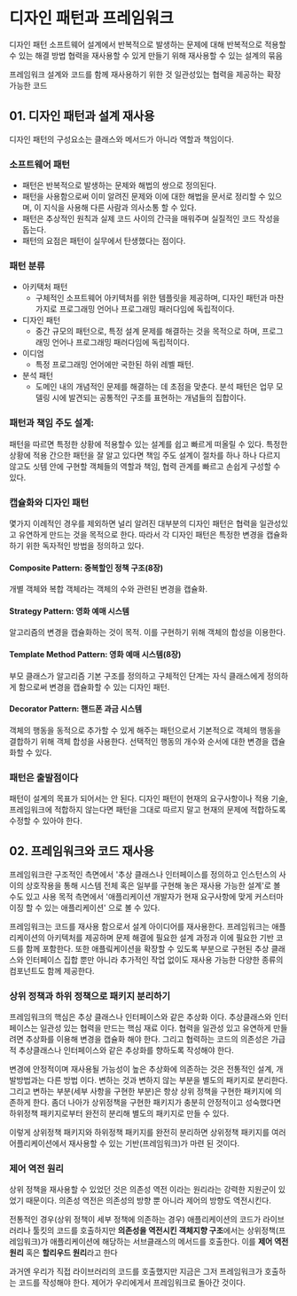 # 디자인 패턴과 프레임워크
디자인 패턴
소프트웨어 설계에서 반복적으로 발생하는 문제에 대해 반복적으로 적용할 수 있는 해결 방법
협력을 재사용할 수 있게 만들기 위해 재사용할 수 있는 설계의 묶음

프레임워크
설계와 코드를 함께 재사용하기 위한 것
일관성있는 협력을 제공하는 확장 가능한 코드

## 01. 디자인 패턴과 설계 재사용
디자인 패턴의 구성요소는 클래스와 메서드가 아니라 역할과 책임이다.
### 소프트웨어 패턴
* 패턴은 반복적으로 발생하는 문제와 해법의 쌍으로 정의된다.
* 패턴을 사용함으로써 이미 알려진 문제와 이에 대한 해법을 문서로 정리할 수 있으며, 이 지식을 사용해 다른 사람과 의사소통 할 수 있다.
* 패턴은 추상적인 원칙과 실제 코드 사이의 간극을 매워주며 실질적인 코드 작성을 돕는다.
* 패턴의 요점은 패턴이 실무에서 탄생했다는 점이다.
### 패턴 분류
* 아키택처 패턴
    * 구체적인 소프트웨어 아키텍처를 위한 템플릿을 제공하며, 디자인 패턴과 마찬가지로 프로그래밍 언어나 프로그래밍 패러다임에 독립적이다.
* 디자인 패턴
    * 중간 규모의 패턴으로, 특정 설계 문제를 해결하는 것을 목적으로 하며, 프로그래밍 언어나 프로그래밍 패러다임에 독립적이다.
* 이디엄
    * 특정 프로그래밍 언어에만 국한된 하위 레벨 패턴.
* 분석 패턴
    * 도메인 내의 개념적인 문제를 해결하는 데 초점을 맞춘다. 분석 패턴은 업무 모델링 시에 발견되는 공통적인 구조를 표현하는 개념들의 집합이다.
### 패턴과 책임 주도 설계: 
패턴을 따르면 특정한 상황에 적용할수 있는 설계를 쉽고 빠르게 떠올릴 수 있다. 특정한 상황에 적용 간으한 패턴을 잘 알고 있다면 책임 주도 설계이 절차를 하나 하나 다르지 않고도 싯템 안에 구현할 객체들의 역할과 책임, 협력 관계를 빠르고 손쉽게 구성할 수 있다.

### 캡슐화와 디자인 패턴
몇가지 이례적인 경우를 제외하면 널리 알려진 대부분의 디자인 패턴은 협력을 일관성있고 유연하게 만드는 것을 목적으로 한다. 따라서 각 디자인 패턴은 특정한 변경을 캡슐화하기 위한 독자적인 방법을 정의하고 있다.
#### Composite Pattern: 중복할인 정책 구조(8장)
개별 객체와 복합 객체라는 객체의 수와 관련된 변경을 캡슐화.
#### Strategy Pattern: 영화 예매 시스템
알고리즘의 변경을 캡슐화하는 것이 목적. 이를 구현하기 위해 객체의 합성을 이용한다.
#### Template Method Pattern:  영화 예매 시스템(8장)
부모 클래스가 알고리즘 기본 구조를 정의하고 구체적인 단계는 자식 클래스에게 정의하게 함으로써 변경을 캡슐화할 수 있는 디자인 패턴.
#### Decorator Pattern: 핸드폰 과금 시스템
객체의 행동을 동적으로 추가할 수 있게 해주는 패턴으로서 기본적으로 객체의 행동을 결합하기 위해 객체 합성을 사용한다. 선택적인 행동의 개수와 순서에 대한 변경을 캡슐화할 수 있다.

### 패턴은 출발점이다
패턴이 설계의 목표가 되어서는 안 된다. 디자인 패턴이 현재의 요구사항이나 적용 기술, 프레임워크에 적합하지 않는다면 패턴을 그대로 따르지 말고 현재의 문제에 적합하도록 수정할 수 있아야 한다.
## 02. 프레임워크와 코드 재사용
프레임워크란 구조적인 측면에서 '추상 클래스나 인터페이스를 정의하고 인스턴스의 사이의 상호작용을 통해 시스템 전체 혹은 일부를 구현해 놓은 재사용 가능한 설계'로 볼 수도 있고 사용 목적 측면에서 '애플리케이션 개발자가 현재 요구사항에 맞게 커스터마이징 할 수 있는 애플리케이션' 으로 볼 수 있다.

프레임워크는 코드를 재사용 함으로서 설계 아이디어를 재사용한다. 프레임워크는 애플리케이션의 아키텍처를 제공하며 문제 해결에 필요한 설계 과정과 이에 필요한 기반 코드를 함께 포함한다. 또한 애플맄케이션을 확장할 수 있도록 부분으로 구현된 추상 클래스와 인터페이스 집합 뿐만 아니라 추가적인 작업 없이도 재사용 가능한 다양한 종류의 컴포넌트도 함께 제공한다.
### 상위 정책과 하위 정책으로 패키지 분리하기
프레임워크의 핵심은 추상 클래스나 인터페이스와 같은 추상화 이다. 추상클래스와 인터페이스는 일관성 있는 협력을 만드는 핵심 재료 이다. 협력을 일관성 있고 유연하게 만들려면 추상화를 이용해 변경을 캡슐화 해야 한다. 그리고 협력하는 코드의 의존성은 가급적 추상클래스나 인터페이스와 같은 추상화를 향하도록 작성해야 한다.

변경에 안정적이며 재사용될 가능성이 높은 추상화에 의존하는 것은 전통적인 설계, 개발방법과는 다른 방법 이다. 변하는 것과 변하지 않는 부분을 별도의 패키지로 분리한다. 그리고 변하는 부분(세부 사항을 구현한 부분)은 항상 상위 정책을 구현한 패키지에 의존하게 한다. 좀더 나아가 상위정책을 구현한 패키지가 충분히 안정적이고 성숙했다면 하위정책 패키지로부터 완전히 분리해 별도의 패키지로 만들 수 있다.

이렇게 상위정책 패키지와 하위정책 패키지를 완전히 분리하면 상위정책 패키지를 여러 어플리케이션에서 재사용할 수 있는 기반(프레임워크)가 마련 된 것이다.
### 제어 역전 원리
상위 정책을 재사용할 수 있었던 것은 의존성 역전 이라는 원리라는 강력한 지원군이 있었기 때문이다. 의존성 역전은 의존성의 방향 뿐 아니라 제어의 방향도 역전시킨다. 

전통적인 경우(상위 정책이 세부 정책에 의존하는 경우) 애플리케이션의 코드가 라이브러리나 툴킷의 코드를 호출하지만 **의존성을 역전시킨 객체지향 구조**에서는 상위정책(프레임워크)가 애플리케이션에 해당하는 서브클래스의 메서드를 호출한다.  이를 **제어 역전 원리** 혹은 **할리우드 원리**라고 한다

과거엔 우리가 직접 라이브러리의 코드를 호출했지만 지금은 그저 프레임워크가 호출하는 코드를 작성해야 한다. 제어가 우리에게서 프레임워크로 돌아간 것이다.